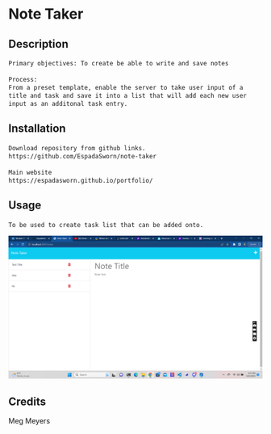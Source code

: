 # Note Taker 

## Description
    Primary objectives: To create be able to write and save notes

    Process:   
    From a preset template, enable the server to take user input of a title and task and save it into a list that will add each new user input as an additonal task entry.


## Installation

    Download repository from github links.
    https://github.com/EspadaSworn/note-taker 
    
    Main website
    https://espadasworn.github.io/portfolio/
    
## Usage

    To be used to create task list that can be added onto.

<img src="/assets/images/note-taker.png">


## Credits

Meg Meyers